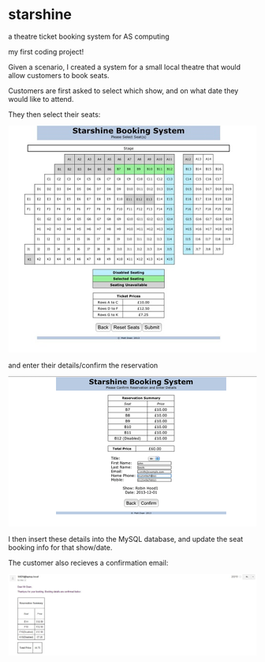 # starshine
a theatre ticket booking system for AS computing

my first coding project!


Given a scenario, I created a system for a small local theatre that would allow customers to book seats.

Customers are first asked to select which show, and on what date they would like to attend.

They then select their seats:

![See the seat selection screen here.](screenshots/seatselection.jpg)

and enter their details/confirm the reservation

![Customers then enter their details and confirm the reservation](screenshots/reservationconf.png)

I then insert these details into the MySQL database, and update the seat booking info for that show/date.

The customer also recieves a confirmation email:

![The customer also recieves a confirmation email](screenshots/email.JPG)
